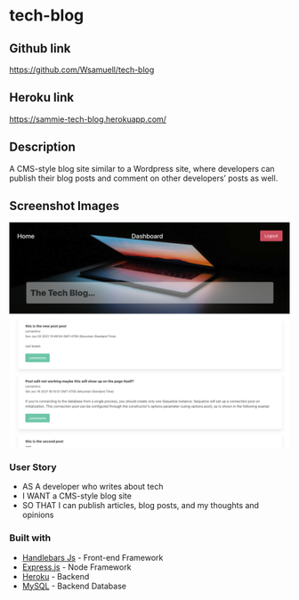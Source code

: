 # tech-blog


## Github link 
https://github.com/Wsamuell/tech-blog

## Heroku link 
https://sammie-tech-blog.herokuapp.com/

## Description 
A CMS-style blog site similar to a Wordpress site, where developers can publish their blog posts and comment on other developers’ posts as well.


## Screenshot Images
![screenshots of tech-blog app](public/img/sc-1.png)


### User Story
* AS A developer who writes about tech
* I WANT a CMS-style blog site
* SO THAT I can publish articles, blog posts, and my thoughts and opinions

### Built with
* [Handlebars Js](Handlebars.js) - Front-end Framework
* [Express.js](https://expressjs.com/) - Node Framework
* [Heroku](https://dashboard.heroku.com/) - Backend 
* [MySQL](https://dev.mysql.com/) - Backend Database
